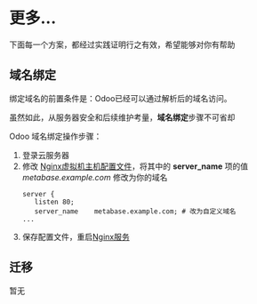 # 更多...

下面每一个方案，都经过实践证明行之有效，希望能够对你有帮助

## 域名绑定

绑定域名的前置条件是：Odoo已经可以通过解析后的域名访问。  

虽然如此，从服务器安全和后续维护考量，**域名绑定**步骤不可省却  

Odoo 域名绑定操作步骤：

1. 登录云服务器
2. 修改 [Nginx虚拟机主机配置文件](/zh/stack-components.md#nginx)，将其中的 **server_name** 项的值 *metabase.example.com* 修改为你的域名
   ```text
   server {
      listen 80;
      server_name    metabase.example.com; # 改为自定义域名
   ...
   ```
3. 保存配置文件，重启[Nginx服务](/zh/admin-services.md#nginx)


## 迁移

暂无
